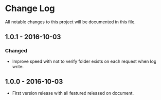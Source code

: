 # Change Log
All notable changes to this project will be documented in this file.

## 1.0.1 - 2016-10-03
### Changed
- Improve speed with not to verify folder exists on each request when log write.

## 1.0.0 - 2016-10-03
- First version release with all featured released on document.